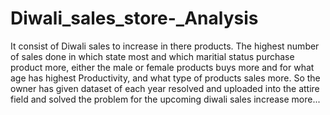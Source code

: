 # Diwali_sales_store-_Analysis
It consist of Diwali sales to increase in there products.
The highest number of sales done in which state most and which maritial status purchase product more,
either the male or female products buys more and for what age has highest Productivity,
and what type of products sales more.
So the owner has given dataset of each year resolved and uploaded into the attire field and solved the problem for the
upcoming diwali sales increase more...
